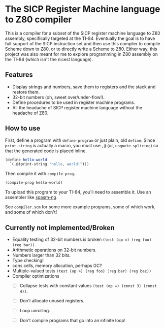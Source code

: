 # The SICP Register Machine language to Z80 compiler

This is a compiler for a subset of the SICP register machine language
to Z80 assembly, specifically targeted at the TI-84.  Eventually the
goal is to have full support of the SICP instruction set and then use
this compiler to compile Scheme down to Z80, or to directly write a
Scheme to Z80.  Either way, this project was also meant for me to
explore programming in Z80 assembly on the TI-84 (which isn't the
nicest language).

## Features
- Display strings and numbers, save them to registers and the stack
  and restore them.
- 32-bit numbers (oh, sweet over/under-flow!).
- Define procedures to be used in register machine programs.
- All the headache of SICP register machine language without the
  headache of Z80.

## How to use
First, define a program with `define-program` or just plain, old `define`.
Since `print-string` is actually a macro, you must use `,@` (or,
`unquote-splicing`) so that the generated code is placed inline.

```scheme
(define hello-world
  `(,@(print-string "hello, world!")))
```
Then compile it with `compile-prog`.
```scheme
(compile-prog hello-world)
```
To upload this program to your TI-84, you'll need to assemble it. Use an
assembler like [spasm-ng](https://github.com/alberthdev/spasm-ng).

See `compiler.scm` for some more example programs, some of which work,
and some of which don't!

## Currently not implemented/Broken
- Equality testing of 32-bit numbers is broken `(test (op =) (reg foo) (reg bar))`.
- Arithmetic operations on 32-bit numbers.
- Numbers larger than 32 bits.
- Type checking!
- cons cells, memory allocation, perhaps GC?
- Multiple-valued tests `(test (op >) (reg foo) (reg bar) (reg baz))`
- Compiler optimizations
  - [ ] Collapse tests with constant values `(test (op =) (const 3) (const 4))`.
  - [ ] Don't allocate unused registers.
  - [ ] Loop unrolling.
  - [ ] Don't compile programs that go into an infinite loop!

